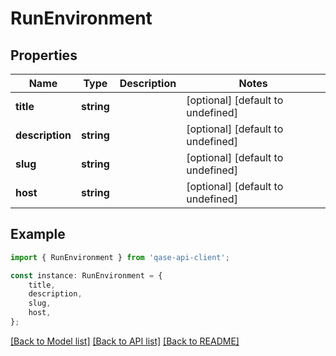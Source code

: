 # RunEnvironment


## Properties

Name | Type | Description | Notes
------------ | ------------- | ------------- | -------------
**title** | **string** |  | [optional] [default to undefined]
**description** | **string** |  | [optional] [default to undefined]
**slug** | **string** |  | [optional] [default to undefined]
**host** | **string** |  | [optional] [default to undefined]

## Example

```typescript
import { RunEnvironment } from 'qase-api-client';

const instance: RunEnvironment = {
    title,
    description,
    slug,
    host,
};
```

[[Back to Model list]](../README.md#documentation-for-models) [[Back to API list]](../README.md#documentation-for-api-endpoints) [[Back to README]](../README.md)
